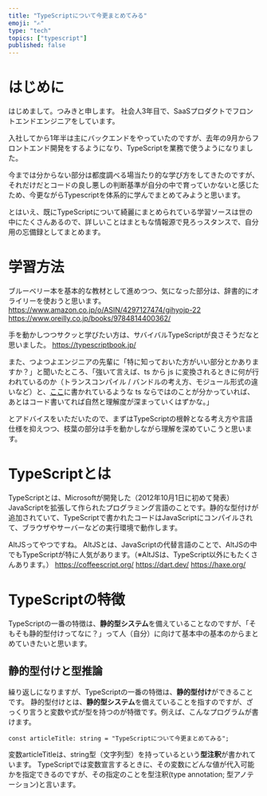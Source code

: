 ```yaml
---
title: "TypeScriptについて今更まとめてみる"
emoji: "✍️"
type: "tech"
topics: ["typescript"]
published: false
---
```

# はじめに
はじめまして。つみきと申します。
社会人3年目で、SaaSプロダクトでフロントエンドエンジニアをしています。

入社してから1年半は主にバックエンドをやっていたのですが、去年の9月からフロントエンド開発をするようになり、TypeScriptを業務で使うようになりました。

今までは分からない部分は都度調べる場当たり的な学び方をしてきたのですが、それだけだとコードの良し悪しの判断基準が自分の中で育っていかないと感じたため、今更ながらTypescriptを体系的に学んでまとめてみようと思います。

とはいえ、既にTypeScriptについて綺麗にまとめられている学習ソースは世の中にたくさんあるので、詳しいことはまともな情報源で見ろっスタンスで、自分用の忘備録としてまとめます。

# 学習方法
ブルーベリー本を基本的な教材として進めつつ、気になった部分は、辞書的にオライリーを使おうと思います。
https://www.amazon.co.jp/o/ASIN/4297127474/gihyojp-22
https://www.oreilly.co.jp/books/9784814400362/

手を動かしつつサクッと学びたい方は、サバイバルTypeScriptが良さそうだなと思いました。
https://typescriptbook.jp/

また、つよつよエンジニアの先輩に「特に知っておいた方がいい部分とかありますか？」と聞いたところ、「強いて言えば、ts から js に変換されるときに何が行われているのか（トランスコンパイル / バンドルの考え方、モジュール形式の違いなど）と、[ここ](https://typescriptbook.jp/overview)に書かれているような ts ならではのことが分かっていれば、あとはコード書いてれば自然と理解度が深まっていくはずかな。」

とアドバイスをいただいたので、まずはTypeScriptの根幹となる考え方や言語仕様を抑えつつ、枝葉の部分は手を動かしながら理解を深めていこうと思います。

# TypeScriptとは
TypeScriptとは、Microsoftが開発した（2012年10月1日に初めて発表）JavaScriptを拡張して作られたプログラミング言語のことです。静的な型付けが追加されていて、TypeScriptで書かれたコードはJavaScriptにコンパイルされて、ブラウザやサーバーなどの実行環境で動作します。

AltJSってやつですね。 AltJSとは、JavaScriptの代替言語のことで、AltJSの中でもTypeScriptが特に人気があります。（※AltJSは、TypeScript以外にもたくさんあります。）
https://coffeescript.org/
https://dart.dev/
https://haxe.org/

# TypeScriptの特徴
TypeScriptの一番の特徴は、**静的型システム**を備えていることなのですが、「そもそも静的型付けってなに？」って人（自分）に向けて基本中の基本のからまとめていきたいと思います。

## 静的型付けと型推論
繰り返しになりますが、TypeScriptの一番の特徴は、**静的型付け**ができることです。
静的型付けとは、**静的型システム**を備えていることを指すのですが、ざっくり言うと変数や式が型を持つのが特徴です。例えば、こんなプログラムが書けます。
```
const articleTitle: string = "TypeScriptについて今更まとめてみる";
```
変数articleTitleは、string型（文字列型）を持っているという**型注釈**が書かれています。
TypeScriptでは変数宣言するときに、その変数にどんな値が代入可能かを指定できるのですが、その指定のことを型注釈(type annotation; 型アノテーション)と言います。


